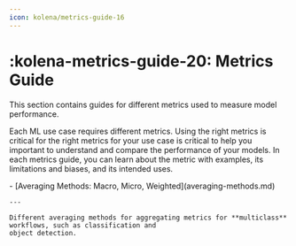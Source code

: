 ```yaml
---
icon: kolena/metrics-guide-16
---
```


# :kolena-metrics-guide-20: Metrics Guide

This section contains guides for different metrics used to measure model performance.

Each ML use case requires different metrics. Using the right metrics is critical for the right metrics for your use case is critical to help you important to understand
and compare the performance of your models. In each metrics guide, you can learn about the metric with examples, its
limitations and biases, and its intended uses.

<div class="grid cards" markdown>
- [Averaging Methods: Macro, Micro, Weighted](averaging-methods.md)

    ---

    Different averaging methods for aggregating metrics for **multiclass** workflows, such as classification and
    object detection.
</div>
